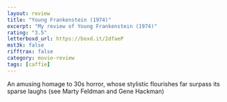 ```yaml
---
layout: review
title: "Young Frankenstein (1974)"
excerpt: "My review of Young Frankenstein (1974)"
rating: "3.5"
letterboxd_url: https://boxd.it/2dfaeP
mst3k: false
rifftrax: false
category: movie-review
tags: [caffie]
---
```


An amusing homage to 30s horror, whose stylistic flourishes far surpass its sparse laughs (see Marty Feldman and Gene Hackman)

